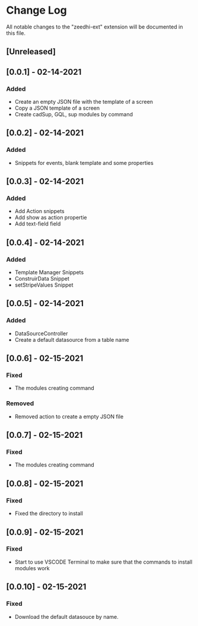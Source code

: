 # Change Log

All notable changes to the "zeedhi-ext" extension will be documented in this file.

## [Unreleased]

## [0.0.1] - 02-14-2021
### Added

- Create an empty JSON file with the template of a screen
- Copy a JSON template of a screen
- Create cadSup, GQL, sup modules by command

## [0.0.2] - 02-14-2021
### Added

- Snippets for events, blank template and some properties

## [0.0.3] - 02-14-2021

### Added

- Add Action snippets
- Add show as action propertie
- Add text-field field


## [0.0.4] - 02-14-2021

### Added

- Template Manager Snippets
- ConstruirData Snippet
- setStripeValues Snippet

## [0.0.5] - 02-14-2021

### Added

- DataSourceController
- Create a default datasource from a table name

## [0.0.6] - 02-15-2021

### Fixed

- The modules creating command

### Removed

- Removed action to create a empty JSON file

## [0.0.7] - 02-15-2021

### Fixed

- The modules creating command

## [0.0.8] - 02-15-2021

### Fixed

- Fixed the directory to install

## [0.0.9] - 02-15-2021

### Fixed

- Start to use VSCODE Terminal to make sure that the commands to install modules work

## [0.0.10] - 02-15-2021

### Fixed

- Download the default datasouce by name.

